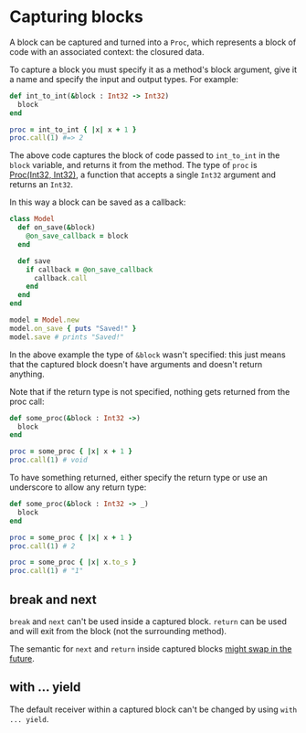 # Capturing blocks

A block can be captured and turned into a `Proc`, which represents a block of code with an associated context: the closured data.

To capture a block you must specify it as a method's block argument, give it a name and specify the input and output types. For example:

```ruby
def int_to_int(&block : Int32 -> Int32)
  block
end

proc = int_to_int { |x| x + 1 }
proc.call(1) #=> 2
```

The above code captures the block of code passed to `int_to_int` in the `block` variable, and returns it from the method. The type of `proc` is [Proc(Int32, Int32)](http://crystal-lang.org/api/Proc.html), a function that accepts a single `Int32` argument and returns an `Int32`.

In this way a block can be saved as a callback:

```ruby
class Model
  def on_save(&block)
    @on_save_callback = block
  end

  def save
    if callback = @on_save_callback
      callback.call
    end
  end
end

model = Model.new
model.on_save { puts "Saved!" }
model.save # prints "Saved!"
```

In the above example the type of `&block` wasn't specified: this just means that the captured block doesn't have arguments and doesn't return anything.

Note that if the return type is not specified, nothing gets returned from the proc call:

```ruby
def some_proc(&block : Int32 ->)
  block
end

proc = some_proc { |x| x + 1 }
proc.call(1) # void
```

To have something returned, either specify the return type or use an underscore to allow any return type:

```ruby
def some_proc(&block : Int32 -> _)
  block
end

proc = some_proc { |x| x + 1 }
proc.call(1) # 2

proc = some_proc { |x| x.to_s }
proc.call(1) # "1"
```

## break and next

`break` and `next` can't be used inside a captured block. `return` can be used and will exit from the block (not the surrounding method).

The semantic for `next` and `return` inside captured blocks [might swap in the future](https://github.com/manastech/crystal/issues/420).

## with ... yield

The default receiver within a captured block can't be changed by using `with ... yield`.

